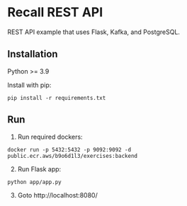 # Recall REST API

REST API example that uses Flask, Kafka, and PostgreSQL.

## Installation

Python >= 3.9

Install with pip:

```
pip install -r requirements.txt
```


## Run

1. Run required dockers:
```
docker run -p 5432:5432 -p 9092:9092 -d public.ecr.aws/b9o6d1l3/exercises:backend
```

2. Run Flask app:
```
python app/app.py
```

3. Goto http://localhost:8080/
